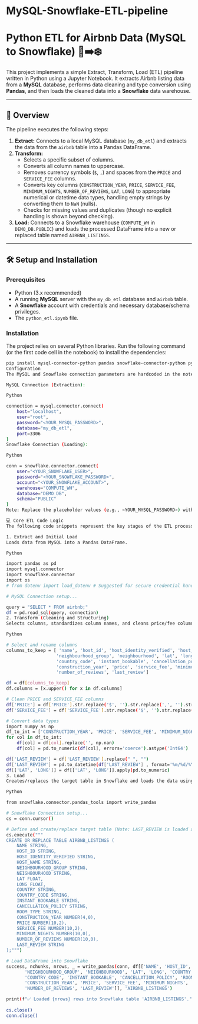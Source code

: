 # MySQL-Snowflake-ETL-pipeline

# Python ETL for Airbnb Data (MySQL to Snowflake) 💾➡️❄️

This project implements a simple Extract, Transform, Load (ETL) pipeline written in Python using a Jupyter Notebook. It extracts Airbnb listing data from a **MySQL** database, performs data cleaning and type conversion using **Pandas**, and then loads the cleaned data into a **Snowflake** data warehouse.

---

## 🚀 Overview

The pipeline executes the following steps:

1.  **Extract:** Connects to a local MySQL database (`my_db_etl`) and extracts the data from the `airbnb` table into a Pandas DataFrame.
2.  **Transform:**
    * Selects a specific subset of columns.
    * Converts all column names to uppercase.
    * Removes currency symbols (`$`, `,`) and spaces from the `PRICE` and `SERVICE_FEE` columns.
    * Converts key columns (`CONSTRUCTION_YEAR`, `PRICE`, `SERVICE_FEE`, `MINIMUM_NIGHTS`, `NUMBER_OF_REVIEWS`, `LAT`, `LONG`) to appropriate numerical or datetime data types, handling empty strings by converting them to `NaN` (nulls).
    * Checks for missing values and duplicates (though no explicit handling is shown beyond checking).
3.  **Load:** Connects to a Snowflake warehouse (`COMPUTE_WH` in `DEMO_DB.PUBLIC`) and loads the processed DataFrame into a new or replaced table named `AIRBNB_LISTINGS`.

---

## 🛠️ Setup and Installation

### Prerequisites

* Python (3.x recommended)
* A running **MySQL** server with the `my_db_etl` database and `airbnb` table.
* A **Snowflake** account with credentials and necessary database/schema privileges.
* The `python_etl.ipynb` file.

### Installation

The project relies on several Python libraries. Run the following command (or the first code cell in the notebook) to install the dependencies:

```bash
pip install mysql-connector-python pandas snowflake-connector-python python-dotenv
Configuration
The MySQL and Snowflake connection parameters are hardcoded in the notebook but would typically be managed via environment variables (e.g., in a .env file) for security, as suggested by the from dotenv import load_dotenv import.

MySQL Connection (Extraction):

Python

connection = mysql.connector.connect(
    host="localhost",
    user="root",
    password="<YOUR_MYSQL_PASSWORD>", 
    database="my_db_etl",
    port=3306
)
Snowflake Connection (Loading):

Python

conn = snowflake.connector.connect(
    user="<YOUR_SNOWFLAKE_USER>", 
    password="<YOUR_SNOWFLAKE_PASSWORD>", 
    account="<YOUR_SNOWFLAKE_ACCOUNT>",
    warehouse="COMPUTE_WH",
    database="DEMO_DB",
    schema="PUBLIC"
)
Note: Replace the placeholder values (e.g., <YOUR_MYSQL_PASSWORD>) with your actual credentials.

💻 Core ETL Code Logic
The following code snippets represent the key stages of the ETL process.

1. Extract and Initial Load
Loads data from MySQL into a Pandas DataFrame.

Python

import pandas as pd
import mysql.connector
import snowflake.connector
import os
# from dotenv import load_dotenv # Suggested for secure credential handling

# MySQL Connection setup...

query = "SELECT * FROM airbnb;"
df = pd.read_sql(query, connection)
2. Transform (Cleaning and Structuring)
Selects columns, standardizes column names, and cleans price/fee columns.

Python

# Select and rename columns
columns_to_keep = [ 'name', 'host_id', 'host_identity_verified', 'host_name',
                   'neighbourhood_group', 'neighbourhood', 'lat', 'long', 'country',
                   'country_code', 'instant_bookable', 'cancellation_policy', 'room_type',
                   'construction_year', 'price', 'service_fee', 'minimum_nights',
                   'number_of_reviews', 'last_review']

df = df[columns_to_keep]
df.columns = [x.upper() for x in df.columns]

# Clean PRICE and SERVICE_FEE columns
df['PRICE'] = df['PRICE'].str.replace('$', '').str.replace(',', '').str.replace(' ', '')
df['SERVICE_FEE'] = df['SERVICE_FEE'].str.replace('$', '').str.replace(',', '').str.replace(' ', '')

# Convert data types
import numpy as np
df_to_int = ['CONSTRUCTION_YEAR', 'PRICE', 'SERVICE_FEE', 'MINIMUM_NIGHTS', 'NUMBER_OF_REVIEWS']
for col in df_to_int:
    df[col] = df[col].replace('', np.nan)
    df[col] = pd.to_numeric(df[col], errors='coerce').astype('Int64')

df['LAST_REVIEW'] = df['LAST_REVIEW'].replace(" ", "")
df['LAST_REVIEW'] = pd.to_datetime(df['LAST_REVIEW'] , format='%m/%d/%Y')
df[['LAT', 'LONG']] = df[['LAT', 'LONG']].apply(pd.to_numeric)
3. Load
Creates/replaces the target table in Snowflake and loads the data using write_pandas.

Python

from snowflake.connector.pandas_tools import write_pandas

# Snowflake Connection setup...
cs = conn.cursor()

# Define and create/replace target table (Note: LAST_REVIEW is loaded as a STRING here)
cs.execute("""
CREATE OR REPLACE TABLE AIRBNB_LISTINGS (
    NAME STRING,
    HOST_ID STRING,
    HOST_IDENTITY_VERIFIED STRING,
    HOST_NAME STRING,
    NEIGHBOURHOOD_GROUP STRING,
    NEIGHBOURHOOD STRING,
    LAT FLOAT,
    LONG FLOAT,
    COUNTRY STRING,
    COUNTRY_CODE STRING,
    INSTANT_BOOKABLE STRING,
    CANCELLATION_POLICY STRING,
    ROOM_TYPE STRING,
    CONSTRUCTION_YEAR NUMBER(4,0),
    PRICE NUMBER(10,2),
    SERVICE_FEE NUMBER(10,2),
    MINIMUM_NIGHTS NUMBER(10,0),
    NUMBER_OF_REVIEWS NUMBER(10,0),
    LAST_REVIEW STRING
);""")

# Load DataFrame into Snowflake
success, nchunks, nrows, _ = write_pandas(conn, df[['NAME', 'HOST_ID', 'HOST_IDENTITY_VERIFIED', 'HOST_NAME',
       'NEIGHBOURHOOD_GROUP', 'NEIGHBOURHOOD', 'LAT', 'LONG', 'COUNTRY',
       'COUNTRY_CODE', 'INSTANT_BOOKABLE', 'CANCELLATION_POLICY', 'ROOM_TYPE',
       'CONSTRUCTION_YEAR', 'PRICE', 'SERVICE_FEE', 'MINIMUM_NIGHTS',
       'NUMBER_OF_REVIEWS', 'LAST_REVIEW']], 'AIRBNB_LISTINGS')

print(f"✅ Loaded {nrows} rows into Snowflake table 'AIRBNB_LISTINGS'.")
    
cs.close()
conn.close()

